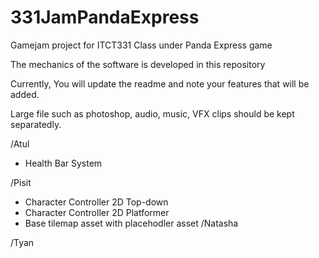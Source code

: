 # 331JamPandaExpress
Gamejam project for ITCT331 Class under Panda Express game

The mechanics of the software is developed in this repository

Currently, You will update the readme and note your features that will be added.

Large file such as photoshop, audio, music, VFX clips should be kept separatedly.

/Atul
  - Health Bar System

/Pisit
  - Character Controller 2D Top-down
  - Character Controller 2D Platformer
  - Base tilemap asset with placehodler asset
/Natasha

/Tyan

